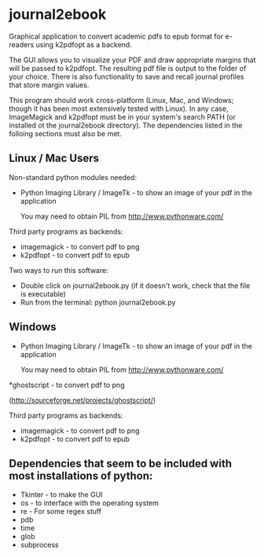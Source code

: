 journal2ebook
=============

Graphical application to convert academic pdfs to epub format for
e-readers using k2pdfopt as a backend.

The GUI allows you to visualize your PDF and draw appropriate margins
that will be passed to k2pdfopt. The resulting pdf file is output to
the folder of your choice. There is also functionality to save and
recall journal profiles that store margin values.

This program should work cross-platform (Linux, Mac, and Windows;
though it has been most extensively tested with Linux). In any case,
ImageMagick and k2pdfopt must be in your system's search PATH (or
installed ot the journal2ebook directory). The dependencies listed in the folloing sections must also be met.

Linux / Mac Users
-----------------
Non-standard python modules needed:

* Python Imaging Library / ImageTk - to show an image of your pdf in
the application

  You may need to obtain PIL from http://www.pythonware.com/

Third party programs as backends:

* imagemagick - to convert pdf to png 
* k2pdfopt - to convert pdf to epub

Two ways to run this software:

* Double click on journal2ebook.py (if it doesn't work, check that the file is executable)
* Run from the terminal: python journal2ebook.py


Windows
-------
* Python Imaging Library / ImageTk - to show an image of your pdf in
the application

  You may need to obtain PIL from http://www.pythonware.com/

*ghostscript - to convert pdf to png

  (http://sourceforge.net/projects/ghostscript/)

Third party programs as backends:

* imagemagick - to convert pdf to png 
* k2pdfopt - to convert pdf to epub



Dependencies that seem to be included with most installations of python:
------------------------------------------------------------------------

* Tkinter - to make the GUI
* os - to interface with the operating system
* re - For some regex stuff
* pdb
* time
* glob
* subprocess
  
